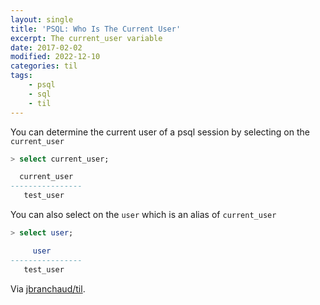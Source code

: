 ```yaml
---
layout: single
title: 'PSQL: Who Is The Current User'
excerpt: The current_user variable
date: 2017-02-02
modified: 2022-12-10
categories: til
tags:
    - psql
    - sql
    - til
---
```


You can determine the current user of a psql session by selecting on the `current_user`

```sql
> select current_user;

  current_user
----------------
   test_user
```

You can also select on the `user` which is an alias of `current_user`

```sql
> select user;

     user
----------------
   test_user
```

Via [jbranchaud/til](https://github.com/jbranchaud/til).
